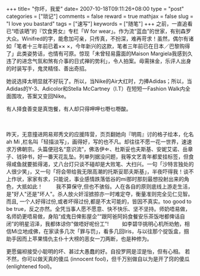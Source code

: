 +++
title= "你坏，我爱"
date= 2007-10-18T09:11:26+08:00
type = "post"
categories = ["琐记"]
comments = false
reward = true
mathjax = false
slug = "I love you bastard"
tags = ["速写"]
keywords = ["随笔"]
+++
之前，一直追看已“唔该晒”的『饮食男女』专栏「W for wear」。作为流“蓝血”的世家，有别森罗大众。Winifred的字，能愈加可亲，只传真，不扮深，难再苛求！虽然，偶尔有诸如「笔者十三年前已着×× ×，今年新兴的这款，笔者三年前已在日本／巴黎购得了」此类姿势话，也情有可原。惊现「未曾轻易露面的Maison Margiela我感到久违了的进念气氛和煞有介事的日式禅的势利」，令人拍案。毋需抹金，乐评人出身的时装写手，鬼灵精怪、善出奇招。

她说选择太明显就不好玩了。所以，当Nike的Air大红时，力捧Adidas；所以，当Adidas的Y-3、Adicolor和Stella McCartney（I.T）在短短一Fashion Walk内全面围攻，答案又变回Nike。

有人择食善变是真饱餐，有人却只得呷呷乜嘢乜嘢酸。
<!--more-->　　　　
昨天，无意撞进网易郑秀文的应援阵营，页页翻她向『明周』讨的格子绘本，化名ah Mi ,栏名叫「轻描淡写」，画得好，写的也不凡。却往往不愿一花一世界，速速求万佛朝宗。头篇便冠名“意识流”，佛洛伊、杜斯妥也夫斯基、安妮艾诺、岳章子、钱钟书，好一番天花乱坠。列单列据没问题，我等文艺青年都爱挂标签，但食得咸鱼就要抵得渴，丈八台灯只谈不碰却是大败笔、大扫兴。一句「沙特言独处的人很少笑」，又一句「将会带给我无限高潮的托斯妥耶夫斯基」，半夜吓得我！谈不上作状，家家有求，只能说，事业感情跌落低谷的mi那时那刻最想投射出来的角色，大抵如此！
　　
我不算保守,但也不骇俗。人在各自的原则底线上游走生活，是"好人"还是"坏人"。杀人放火奸淫掳掠亦一时难定夺，衡量准则完全见仁见智。而且, 一个人好得过份,或者坏得过份,都是不太可能的，皆因不真实。too good to be true，反之亦然。全凭当事人愿不愿意、快不快乐、坚不坚持。师奶唔易做，名师奶更唔易做，身陷“成鬼日俾影屋企”“跟阿爸阿妈食餐安乐茶饭咁都俾话自闭”的明星沼泽，我都体谅你"做唔好呢份工"!
　　
如李碧华挑明心机所劝勉，相信Mi立地成佛，在家读多几次「罪与罚」，看多几回Iris，与以往那个掟饭盒，掴助手因而上苹果情仇主仆十大榜的恶女一刀两断，也是种修为。

更愿偏袒接受小聪明的坏、甚过大愚蠢的好。自投罗网是涩是怡，但有心相。 若不然，你可以做天真的傻瓜 (innocent fool)，但千万别做自以为是开了窍的傻瓜 (enlightened fool)。